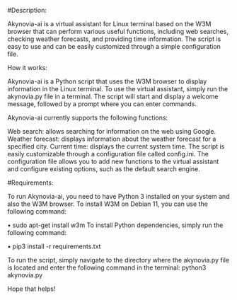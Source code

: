 
#Description:

Akynovia-ai is a virtual assistant for Linux terminal based on the W3M browser that can perform various useful functions, including web searches, checking weather forecasts, and providing time information. The script is easy to use and can be easily customized through a simple configuration file.

How it works:

Akynovia-ai is a Python script that uses the W3M browser to display information in the Linux terminal. To use the virtual assistant, simply run the akynovia.py file in a terminal. The script will start and display a welcome message, followed by a prompt where you can enter commands.

Akynovia-ai currently supports the following functions:

Web search: allows searching for information on the web using Google.
Weather forecast: displays information about the weather forecast for a specified city.
Current time: displays the current system time.
The script is easily customizable through a configuration file called config.ini. The configuration file allows you to add new functions to the virtual assistant and configure existing options, such as the default search engine.

#Requirements:

To run Akynovia-ai, you need to have Python 3 installed on your system and also the W3M browser. To install W3M on Debian 11, you can use the following command:

• sudo apt-get install w3m
To install Python dependencies, simply run the following command:

• pip3 install -r requirements.txt

To run the script, simply navigate to the directory where the akynovia.py file is located and enter the following command in the terminal:
python3 akynovia.py

Hope that helps!
